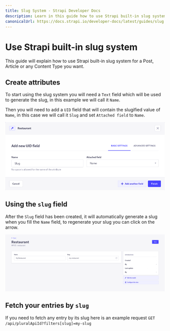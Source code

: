 ```yaml
---
title: Slug System - Strapi Developer Docs
description: Learn in this guide how to use Strapi built-in slug system for a Post, Article or any Content Type you want in your Strapi project.
canonicalUrl: https://docs.strapi.io/developer-docs/latest/guides/slug.html
---
```


# Use Strapi built-in slug system

This guide will explain how to use Strapi built-in slug system for a Post, Article or any Content Type you want.

## Create attributes

To start using the slug system you will need a `Text` field which will be used to generate the slug, in this example we will call it `Name`.

Then you will need to add a `UID` field that will contain the slugified value of `Name`, in this case we will call it `Slug` and set `Attached field` to `Name`.

![UID Slug Field](../assets/guides/slug/uid-field.png)

## Using the `slug` field

After the `Slug` field has been created, it will automatically generate a slug when you fill the `Name` field, to regenerate your slug you can click on the arrow.

![Slug Field Example](../assets/guides/slug/slug-example.png)

## Fetch your entries by `slug`

If you need to fetch any entry by its slug here is an example request `GET /api/pluralApiId?filters[slug]=my-slug`